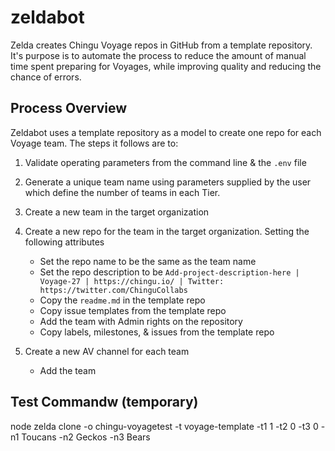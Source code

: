 # zeldabot
Zelda creates Chingu Voyage repos in GitHub from a template repository. It's purpose is
to automate the process to reduce the amount of manual time spent preparing for Voyages,
while improving quality and reducing the chance of errors.

## Process Overview

Zeldabot uses a template repository as a model to create one repo for each Voyage team.
The steps it follows are to:

1. Validate operating parameters from the command line & the `.env` file

2. Generate a unique team name using parameters supplied by the user which define the number of teams in each Tier.

3. Create a new team in the target organization

4. Create a new repo for the team in the target organization. Setting the following attributes
   - Set the repo name to be the same as the team name
   - Set the repo description to be `Add-project-description-here | Voyage-27 | https://chingu.io/ | Twitter: https://twitter.com/ChinguCollabs` 
   - Copy the `readme.md` in the template repo
   - Copy issue templates from the template repo
   - Add the team with Admin rights on the repository
   - Copy labels, milestones, & issues from the template repo

5. Create a new AV channel for each team
   - Add the team 

## Test Commandw (temporary)
node zelda clone -o chingu-voyagetest -t voyage-template -t1 1 -t2 0 -t3 0 -n1 Toucans -n2 Geckos -n3 Bears
